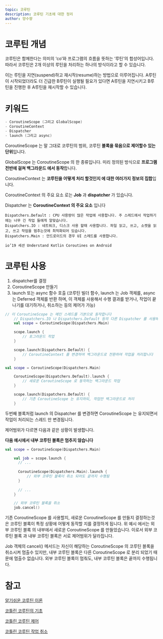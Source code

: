 ```yaml
---
topic: 코루틴
description: 코루틴 기초에 대한 정리
author: 양수향
---
```



# 코루틴 개념

코루틴은 함께한다는 의미의 ‘co’와 프로그램의 흐름을 뜻하는 ‘루틴’의 합성어입니다. 따라서 코루틴은 2개 이상의 루틴을 처리하는 하나의 방식이라고 할 수 있습니다.

이는 루틴을 지연(suspend)하고 재시작(resume)하는 방법으로 이루어집니다. A루틴이 시작되었더라도 더 긴급한 B루틴이 실행될 필요가 있다면 A루틴을 지연시키고 B루틴을 진행한 후 A루틴을 재시작할 수 있습니다.

# 키워드

```kotlin
- CoroutineScope (그리고 GlobalScope)
- CoroutineContext
- Dispatcher
- launch (그리고 async)
```

CoroutineScope 는 말 그대로 코루틴의 범위, 코루틴 **블록을 묶음으로 제어할수 있는 단위**입니다.

GlobalScope 는 CoroutineScope 의 한 종류입니다. 미리 정의된 방식으로 **프로그램 전반에 걸쳐 백그라운드 에서 동작**합니다.

CoroutineContext 는 **코루틴을 어떻게 처리 할것인지 에 대한 여러가지 정보의 집합**입니다.

CoroutineContext 의 주요 요소 로는 **Job** 과 **dispatcher** 가 있습니다.

Dispatcher 는 **CoroutineContext 의 주요 요소** 입니다

```
Dispatchers.Default : CPU 사용량이 많은 작업에 사용합니다. 주 스레드에서 작업하기에는 너무 긴 작업 들에게 알맞습니다.
Dispatchers.IO : 네트워크, 디스크 사용 할때 사용합니다. 파일 읽고, 쓰고, 소켓을 읽고, 쓰고 작업을 멈추는것에 최적화되어 있습니다.
Dispatchers.Main : 안드로이드의 경우 UI 스레드를 사용합니다.

io’19 세션 Understand Kotlin Coroutines on Android
```

# 코루틴 사용

1. dispatcher를 결정
2. CoroutineScope 만들기
3. launch 또는 async 함수 호출 (코루틴 빌더 함수, launch 는 Job 객체를, async 는 Deferred 객체를 반환 하며, 이 객체를 사용해서 수행 결과를 받거나, 작업이 끝나기를 대기하거나, 취소하는 등의 제어가 가능)

```kotlin
// 이 CoroutineScope 는 메인 스레드를 기본으로 동작합니다
    // Dispatchers.IO 나 Dispatchers.Default 등의 다른 Dispatcher 를 사용해도 됩니다
    val scope = CoroutineScope(Dispatchers.Main)

    scope.launch {
        // 포그라운드 작업
    }

    scope.launch(Dispatchers.Default) {
        // CoroutineContext 를 변경하여 백그라운드로 전환하여 작업을 처리합니다
    }
```

```kotlin
val scope = CoroutineScope(Dispatchers.Main)

    CoroutineScope(Dispatchers.Default).launch {
        // 새로운 CoroutineScope 로 동작하는 백그라운드 작업
    }

    scope.launch(Dispatchers.Default) {
        // 기존 CoroutineScope 는 유지하되, 작업만 백그라운드로 처리
    }
```

두번째 블록처럼 launch 의 Dispatcher 를 변경하면 CoroutineScope 는 유지되면서 작업이 처리되는 스레드 만 변경됩니다.

제어범위가 다르면 다음과 같은 상황이 발생합니다.

**다음 예시에서 내부 코루틴 블록은 멈추지 않습니다**

```kotlin
val scope = CoroutineScope(Dispatchers.Main)

    val job = scope.launch {
      // ...
        
      CoroutineScope(Dispatchers.Main).launch {
          // 외부 코루틴 블록이 취소 되어도 끝까지 수행됨
      }
      
      // ...
    }

    // 외부 코루틴 블록을 취소
    job.cancel()
```

기존 CoroutineScope 를 사용할지, 새로운 CoroutineScope 를 만들지 결정하는것은 코루틴 블록이 특정 상황에 어떻게 동작할 지를 결정하게 됩니다.
위 예시 에서는 외부 코루틴 블록 의 내부에서 새로운 CoroutineScope 를 만들었습니다.
이로서 외부 코루틴 블록 과 내부 코루틴 블록은 서로 제어범위가 달라집니다.

Job 객체의 cancel() 메서드는 자신이 해당하는 CoroutineScope 의 코루틴 블록을 취소시켜 멈출수 있지만, 내부 코루틴 블록은 다른 CoroutineScope 로 분리 되었기 때문에 멈출수 없습니다.
외부 코루틴 블록이 멈춰도, 내부 코루틴 블록은 끝까지 수행됩니다.


# 참고

[알기쉬운 코루틴 이론](https://cliearl.github.io/posts/android/coroutine-principle/)

[코틀린 코루틴의 기초](https://medium.com/@limgyumin/%EC%BD%94%ED%8B%80%EB%A6%B0-%EC%BD%94%EB%A3%A8%ED%8B%B4%EC%9D%98-%EA%B8%B0%EC%B4%88-cac60d4d621b)

[코틀린 코루틴 제어](https://medium.com/@limgyumin/%EC%BD%94%ED%8B%80%EB%A6%B0-%EC%BD%94%EB%A3%A8%ED%8B%B4-%EC%A0%9C%EC%96%B4-5132380dad7f)

[코틀린 코루틴 작업 취소](https://medium.com/@limgyumin/%EC%BD%94%ED%8B%80%EB%A6%B0-%EC%BD%94%EB%A3%A8%ED%8B%B4-%EC%9E%91%EC%97%85-%EC%B7%A8%EC%86%8C-7e51a393d2ea)